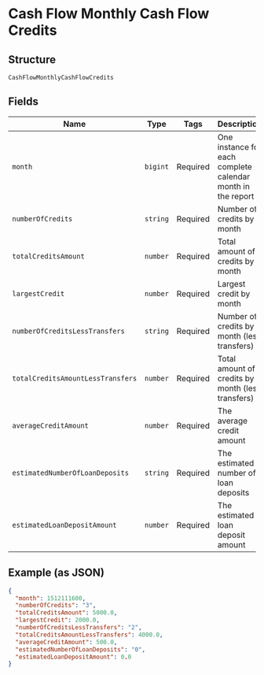 
# Cash Flow Monthly Cash Flow Credits

## Structure

`CashFlowMonthlyCashFlowCredits`

## Fields

| Name | Type | Tags | Description |
|  --- | --- | --- | --- |
| `month` | `bigint` | Required | One instance for each complete calendar month in the report |
| `numberOfCredits` | `string` | Required | Number of credits by month |
| `totalCreditsAmount` | `number` | Required | Total amount of credits by month |
| `largestCredit` | `number` | Required | Largest credit by month |
| `numberOfCreditsLessTransfers` | `string` | Required | Number of credits by month (less transfers) |
| `totalCreditsAmountLessTransfers` | `number` | Required | Total amount of credits by month (less transfers) |
| `averageCreditAmount` | `number` | Required | The average credit amount |
| `estimatedNumberOfLoanDeposits` | `string` | Required | The estimated number of loan deposits |
| `estimatedLoanDepositAmount` | `number` | Required | The estimated loan deposit amount |

## Example (as JSON)

```json
{
  "month": 1512111600,
  "numberOfCredits": "3",
  "totalCreditsAmount": 5000.0,
  "largestCredit": 2000.0,
  "numberOfCreditsLessTransfers": "2",
  "totalCreditsAmountLessTransfers": 4000.0,
  "averageCreditAmount": 500.0,
  "estimatedNumberOfLoanDeposits": "0",
  "estimatedLoanDepositAmount": 0.0
}
```

